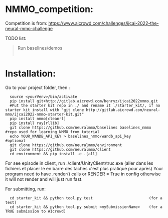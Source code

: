 # NMMO_competition:

Competition is from: https://www.aicrowd.com/challenges/ijcai-2022-the-neural-mmo-challenge

TODO list:<br/>
>Run baselines/demos<br/>
>             <br/>

# Installation:

Go to your project folder, then :

      source <yourVenv>/bin/activate
      pip install git+http://gitlab.aicrowd.com/henryz/ijcai2022nmmo.git
      #Put the starter kit repo in ./ and rename it ./starter_kit/, if no starter kit install with "git clone http://gitlab.aicrowd.com/neural-mmo/ijcai2022-nmmo-starter-kit.git"
      pip install nmmo[cleanrl]
      pip install ray[rllib]
      git clone https://github.com/neuralmmo/baselines baselines_nmmo   #repo used for learning NMMO from tutorial
      echo YOUR_WANDB_API_KEY > baselines_nmmo/wandb_api_key            #optional
      git clone https://github.com/neuralmmo/environment                
      git clone https://github.com/neuralmmo/client     
      cd environment && pip install -e .[all]

For see episode in client, run ./client/UnityClient/truc.exe (aller dans les fichiers et placer le en barre des taches c'est plus pratique pour après)
Your program need to have .render() calls or RENDER = True in config otherwise it will not render and will just run fast.

For submitting, run:

      cd starter_kit && python tool.py test                         (for a test)
      cd starter_kit && python tool.py submit <mySubmissionName>    (for a TRUE submission to AIcrowd)
